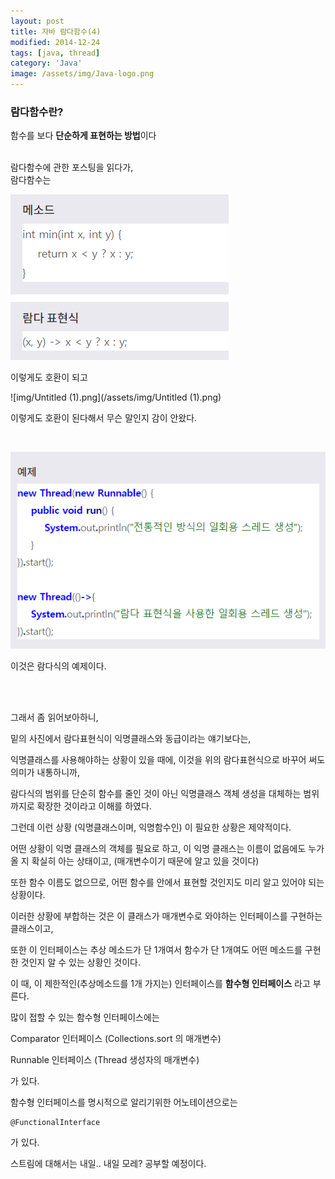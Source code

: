 ```yaml
---
layout: post
title: 자바 람다함수(4)
modified: 2014-12-24
tags: [java, thread]
category: 'Java'
image: /assets/img/Java-logo.png
---
```


### 람다함수란?
함수를 보다 **단순하게 표현하는 방법**이다
<br>
<br>

람다함수에 관한 포스팅을 읽다가, 
<br>
람다함수는 

![img/Untitled.png](/assets/img/Untitled.png)

이렇게도 호환이 되고

![img/Untitled (1).png](/assets/img/Untitled (1).png)

이렇게도 호환이 된다해서 무슨 말인지 감이 안왔다.

<br>

![람다함수예제](/assets/img/ex.png)

이것은 람다식의 예제이다.

<br>
<br>

그래서 좀 읽어보아하니,

밑의 사진에서 람다표현식이 익명클래스와 동급이라는 얘기보다는,

익명클래스를 사용해야하는 상황이 있을 때에, 이것을 위의 람다표현식으로 바꾸어 써도 의미가 내통하니까,

 람다식의 범위를 단순히 함수를 줄인 것이 아닌 익명클래스 객체 생성을 대체하는 범위까지로 확장한 것이라고 이해를 하였다.

그런데 이런 상황 (익명클래스이며, 익명함수인) 이 필요한 상황은 제약적이다.

어떤 상황이 익명 클래스의 객체를 필요로 하고, 이 익명 클래스는 이름이 없음에도 누가 올 지 확실히 아는 상태이고, (매개변수이기 때문에 알고 있을 것이다)

또한 함수 이름도 없으므로, 어떤 함수를 안에서 표현할 것인지도 미리 알고 있어야 되는 상황이다. 

이러한 상황에 부합하는 것은 이 클래스가 매개변수로 와야하는 인터페이스를 구현하는 클래스이고,

또한 이 인터페이스는 추상 메소드가 단 1개여서 함수가 단 1개여도 어떤 메소드를 구현한 것인지 알 수 있는 상황인 것이다.

이 때, 이 제한적인(추상메소드를 1개 가지는) 인터페이스를 **함수형 인터페이스** 라고 부른다.

많이 접할 수 있는 함수형 인터페이스에는

Comparator 인터페이스 (Collections.sort 의 매개변수)


Runnable 인터페이스 (Thread 생성자의 매개변수)

가 있다.

함수형 인터페이스를 명시적으로 알리기위한 어노테이션으로는

```
@FunctionalInterface
```

가 있다.

스트림에 대해서는 내일.. 내일 모레? 공부할 예정이다.